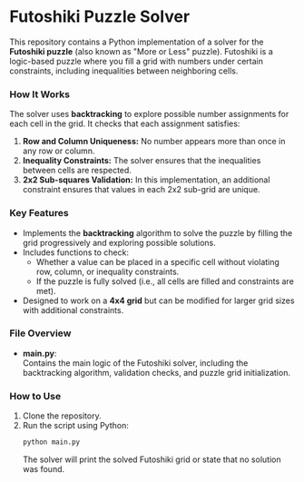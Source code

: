 # Futoshiki Puzzle Solver

This repository contains a Python implementation of a solver for the **Futoshiki puzzle** (also known as "More or Less" puzzle). Futoshiki is a logic-based puzzle where you fill a grid with numbers under certain constraints, including inequalities between neighboring cells.

### How It Works
The solver uses **backtracking** to explore possible number assignments for each cell in the grid. It checks that each assignment satisfies:
1. **Row and Column Uniqueness:** No number appears more than once in any row or column.
2. **Inequality Constraints:** The solver ensures that the inequalities between cells are respected.
3. **2x2 Sub-squares Validation:** In this implementation, an additional constraint ensures that values in each 2x2 sub-grid are unique.

### Key Features
- Implements the **backtracking** algorithm to solve the puzzle by filling the grid progressively and exploring possible solutions.
- Includes functions to check:
  - Whether a value can be placed in a specific cell without violating row, column, or inequality constraints.
  - If the puzzle is fully solved (i.e., all cells are filled and constraints are met).
- Designed to work on a **4x4 grid** but can be modified for larger grid sizes with additional constraints.

### File Overview
- **main.py**:  
  Contains the main logic of the Futoshiki solver, including the backtracking algorithm, validation checks, and puzzle grid initialization.

### How to Use
1. Clone the repository.
2. Run the script using Python:
   ```bash
   python main.py
   ```
   The solver will print the solved Futoshiki grid or state that no solution was found.
